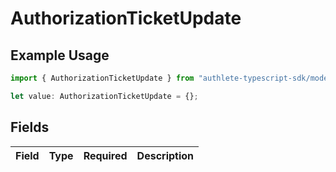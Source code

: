 # AuthorizationTicketUpdate

## Example Usage

```typescript
import { AuthorizationTicketUpdate } from "authlete-typescript-sdk/models";

let value: AuthorizationTicketUpdate = {};
```

## Fields

| Field       | Type        | Required    | Description |
| ----------- | ----------- | ----------- | ----------- |